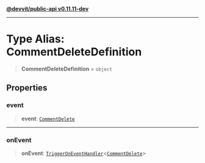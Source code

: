 [**@devvit/public-api v0.11.11-dev**](../README.md)

---

# Type Alias: CommentDeleteDefinition

> **CommentDeleteDefinition** = `object`

## Properties

<a id="event"></a>

### event

> **event**: [`CommentDelete`](CommentDelete.md)

---

<a id="onevent"></a>

### onEvent

> **onEvent**: [`TriggerOnEventHandler`](TriggerOnEventHandler.md)\<[`CommentDelete`](../@devvit/namespaces/EventTypes/interfaces/CommentDelete.md)\>
